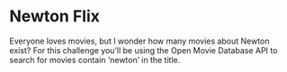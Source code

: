 # Newton Flix

Everyone loves movies, but I wonder how many movies about Newton exist? For this challenge
you’ll be using the Open Movie Database API to search for movies contain ‘newton’ in the title.
